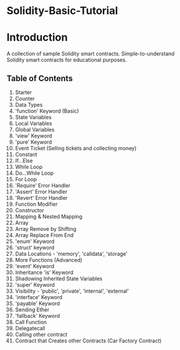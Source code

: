 # Solidity-Basic-Tutorial

# Introduction

A collection of sample Solidity smart contracts.
Simple-to-understand Solidity smart contracts for educational purposes.

## Table of Contents
1. Starter
2. Counter
3. Data Types
4. 'function' Keyword (Basic)
5. State Variables
6. Local Variables
7. Global Variables
8. 'view' Keyword
9. 'pure' Keyword
10. Event Ticket (Selling tickets and collecting money)
11. Constant
12. If...Else
13. While Loop
14. Do...While Loop
15. For Loop
16. 'Require' Error Handler
17. 'Assert' Error Handler
18. 'Revert' Error Handler
19. Function Modifier
20. Constructor
21. Mapping & Nested Mapping
22. Array
23. Array Remove by Shifting
24. Array Replace From End
25. 'enum' Keyword
26. 'struct' keyword
27. Data Locations - 'memory', 'calldata', 'storage'
28. More Functions (Advanced)
29. 'event' Keyword
30. Inheritance 'is' Keyword
31. Shadowing Inherited State Variables
32. 'super' Keyword
33. Visibility - 'public', 'private', 'internal', 'external'
34. 'interface' Keyword
35. 'payable' Keyword
36. Sending Ether
37. 'fallback' Keyword
38. Call Function
39. Delegatecall
40. Calling other contract
41. Contract that Creates other Contracts (Car Factory Contract)
